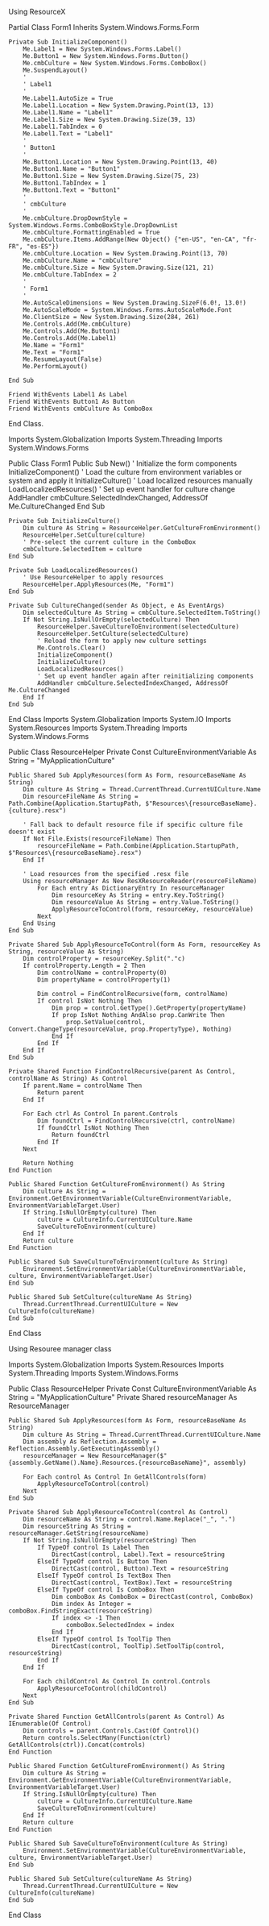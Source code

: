 Using ResourceX

Partial Class Form1
    Inherits System.Windows.Forms.Form

    Private Sub InitializeComponent()
        Me.Label1 = New System.Windows.Forms.Label()
        Me.Button1 = New System.Windows.Forms.Button()
        Me.cmbCulture = New System.Windows.Forms.ComboBox()
        Me.SuspendLayout()
        '
        ' Label1
        '
        Me.Label1.AutoSize = True
        Me.Label1.Location = New System.Drawing.Point(13, 13)
        Me.Label1.Name = "Label1"
        Me.Label1.Size = New System.Drawing.Size(39, 13)
        Me.Label1.TabIndex = 0
        Me.Label1.Text = "Label1"
        '
        ' Button1
        '
        Me.Button1.Location = New System.Drawing.Point(13, 40)
        Me.Button1.Name = "Button1"
        Me.Button1.Size = New System.Drawing.Size(75, 23)
        Me.Button1.TabIndex = 1
        Me.Button1.Text = "Button1"
        '
        ' cmbCulture
        '
        Me.cmbCulture.DropDownStyle = System.Windows.Forms.ComboBoxStyle.DropDownList
        Me.cmbCulture.FormattingEnabled = True
        Me.cmbCulture.Items.AddRange(New Object() {"en-US", "en-CA", "fr-FR", "es-ES"})
        Me.cmbCulture.Location = New System.Drawing.Point(13, 70)
        Me.cmbCulture.Name = "cmbCulture"
        Me.cmbCulture.Size = New System.Drawing.Size(121, 21)
        Me.cmbCulture.TabIndex = 2
        '
        ' Form1
        '
        Me.AutoScaleDimensions = New System.Drawing.SizeF(6.0!, 13.0!)
        Me.AutoScaleMode = System.Windows.Forms.AutoScaleMode.Font
        Me.ClientSize = New System.Drawing.Size(284, 261)
        Me.Controls.Add(Me.cmbCulture)
        Me.Controls.Add(Me.Button1)
        Me.Controls.Add(Me.Label1)
        Me.Name = "Form1"
        Me.Text = "Form1"
        Me.ResumeLayout(False)
        Me.PerformLayout()

    End Sub

    Friend WithEvents Label1 As Label
    Friend WithEvents Button1 As Button
    Friend WithEvents cmbCulture As ComboBox
End Class.



Imports System.Globalization
Imports System.Threading
Imports System.Windows.Forms

Public Class Form1
    Public Sub New()
        ' Initialize the form components
        InitializeComponent()
        ' Load the culture from environment variables or system and apply it
        InitializeCulture()
        ' Load localized resources manually
        LoadLocalizedResources()
        ' Set up event handler for culture change
        AddHandler cmbCulture.SelectedIndexChanged, AddressOf Me.CultureChanged
    End Sub

    Private Sub InitializeCulture()
        Dim culture As String = ResourceHelper.GetCultureFromEnvironment()
        ResourceHelper.SetCulture(culture)
        ' Pre-select the current culture in the ComboBox
        cmbCulture.SelectedItem = culture
    End Sub

    Private Sub LoadLocalizedResources()
        ' Use ResourceHelper to apply resources
        ResourceHelper.ApplyResources(Me, "Form1")
    End Sub

    Private Sub CultureChanged(sender As Object, e As EventArgs)
        Dim selectedCulture As String = cmbCulture.SelectedItem.ToString()
        If Not String.IsNullOrEmpty(selectedCulture) Then
            ResourceHelper.SaveCultureToEnvironment(selectedCulture)
            ResourceHelper.SetCulture(selectedCulture)
            ' Reload the form to apply new culture settings
            Me.Controls.Clear()
            InitializeComponent()
            InitializeCulture()
            LoadLocalizedResources()
            ' Set up event handler again after reinitializing components
            AddHandler cmbCulture.SelectedIndexChanged, AddressOf Me.CultureChanged
        End If
    End Sub
End Class
Imports System.Globalization
Imports System.IO
Imports System.Resources
Imports System.Threading
Imports System.Windows.Forms

Public Class ResourceHelper
    Private Const CultureEnvironmentVariable As String = "MyApplicationCulture"

    Public Shared Sub ApplyResources(form As Form, resourceBaseName As String)
        Dim culture As String = Thread.CurrentThread.CurrentUICulture.Name
        Dim resourceFileName As String = Path.Combine(Application.StartupPath, $"Resources\{resourceBaseName}.{culture}.resx")

        ' Fall back to default resource file if specific culture file doesn't exist
        If Not File.Exists(resourceFileName) Then
            resourceFileName = Path.Combine(Application.StartupPath, $"Resources\{resourceBaseName}.resx")
        End If

        ' Load resources from the specified .resx file
        Using resourceManager As New ResXResourceReader(resourceFileName)
            For Each entry As DictionaryEntry In resourceManager
                Dim resourceKey As String = entry.Key.ToString()
                Dim resourceValue As String = entry.Value.ToString()
                ApplyResourceToControl(form, resourceKey, resourceValue)
            Next
        End Using
    End Sub

    Private Shared Sub ApplyResourceToControl(form As Form, resourceKey As String, resourceValue As String)
        Dim controlProperty = resourceKey.Split("."c)
        If controlProperty.Length = 2 Then
            Dim controlName = controlProperty(0)
            Dim propertyName = controlProperty(1)

            Dim control = FindControlRecursive(form, controlName)
            If control IsNot Nothing Then
                Dim prop = control.GetType().GetProperty(propertyName)
                If prop IsNot Nothing AndAlso prop.CanWrite Then
                    prop.SetValue(control, Convert.ChangeType(resourceValue, prop.PropertyType), Nothing)
                End If
            End If
        End If
    End Sub

    Private Shared Function FindControlRecursive(parent As Control, controlName As String) As Control
        If parent.Name = controlName Then
            Return parent
        End If

        For Each ctrl As Control In parent.Controls
            Dim foundCtrl = FindControlRecursive(ctrl, controlName)
            If foundCtrl IsNot Nothing Then
                Return foundCtrl
            End If
        Next

        Return Nothing
    End Function

    Public Shared Function GetCultureFromEnvironment() As String
        Dim culture As String = Environment.GetEnvironmentVariable(CultureEnvironmentVariable, EnvironmentVariableTarget.User)
        If String.IsNullOrEmpty(culture) Then
            culture = CultureInfo.CurrentUICulture.Name
            SaveCultureToEnvironment(culture)
        End If
        Return culture
    End Function

    Public Shared Sub SaveCultureToEnvironment(culture As String)
        Environment.SetEnvironmentVariable(CultureEnvironmentVariable, culture, EnvironmentVariableTarget.User)
    End Sub

    Public Shared Sub SetCulture(cultureName As String)
        Thread.CurrentThread.CurrentUICulture = New CultureInfo(cultureName)
    End Sub
End Class


Using Resouree manager class

Imports System.Globalization
Imports System.Resources
Imports System.Threading
Imports System.Windows.Forms

Public Class ResourceHelper
    Private Const CultureEnvironmentVariable As String = "MyApplicationCulture"
    Private Shared resourceManager As ResourceManager

    Public Shared Sub ApplyResources(form As Form, resourceBaseName As String)
        Dim culture As String = Thread.CurrentThread.CurrentUICulture.Name
        Dim assembly As Reflection.Assembly = Reflection.Assembly.GetExecutingAssembly()
        resourceManager = New ResourceManager($"{assembly.GetName().Name}.Resources.{resourceBaseName}", assembly)

        For Each control As Control In GetAllControls(form)
            ApplyResourceToControl(control)
        Next
    End Sub

    Private Shared Sub ApplyResourceToControl(control As Control)
        Dim resourceName As String = control.Name.Replace("_", ".")
        Dim resourceString As String = resourceManager.GetString(resourceName)
        If Not String.IsNullOrEmpty(resourceString) Then
            If TypeOf control Is Label Then
                DirectCast(control, Label).Text = resourceString
            ElseIf TypeOf control Is Button Then
                DirectCast(control, Button).Text = resourceString
            ElseIf TypeOf control Is TextBox Then
                DirectCast(control, TextBox).Text = resourceString
            ElseIf TypeOf control Is ComboBox Then
                Dim comboBox As ComboBox = DirectCast(control, ComboBox)
                Dim index As Integer = comboBox.FindStringExact(resourceString)
                If index <> -1 Then
                    comboBox.SelectedIndex = index
                End If
            ElseIf TypeOf control Is ToolTip Then
                DirectCast(control, ToolTip).SetToolTip(control, resourceString)
            End If
        End If

        For Each childControl As Control In control.Controls
            ApplyResourceToControl(childControl)
        Next
    End Sub

    Private Shared Function GetAllControls(parent As Control) As IEnumerable(Of Control)
        Dim controls = parent.Controls.Cast(Of Control)()
        Return controls.SelectMany(Function(ctrl) GetAllControls(ctrl)).Concat(controls)
    End Function

    Public Shared Function GetCultureFromEnvironment() As String
        Dim culture As String = Environment.GetEnvironmentVariable(CultureEnvironmentVariable, EnvironmentVariableTarget.User)
        If String.IsNullOrEmpty(culture) Then
            culture = CultureInfo.CurrentUICulture.Name
            SaveCultureToEnvironment(culture)
        End If
        Return culture
    End Function

    Public Shared Sub SaveCultureToEnvironment(culture As String)
        Environment.SetEnvironmentVariable(CultureEnvironmentVariable, culture, EnvironmentVariableTarget.User)
    End Sub

    Public Shared Sub SetCulture(cultureName As String)
        Thread.CurrentThread.CurrentUICulture = New CultureInfo(cultureName)
    End Sub
End Class
